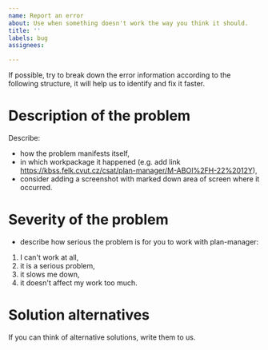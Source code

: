 ```yaml
---
name: Report an error
about: Use when something doesn't work the way you think it should.
title: ''
labels: bug
assignees: 

---
```

If possible, try to break down the error information according to the following structure, it will help us to identify and fix it faster.

# Description of the problem
Describe:
- how the problem manifests itself,
- in which workpackage it happened (e.g. add link https://kbss.felk.cvut.cz/csat/plan-manager/M-ABOI%2FH-22%2012Y),
- consider adding a screenshot with marked down area of screen where it occurred.

# Severity of the problem
- describe how serious the problem is for you to work with plan-manager:
1. I can't work at all,
2. it is a serious problem,
3. it slows me down,
4. it doesn't affect my work too much.

# Solution alternatives
If you can think of alternative solutions, write them to us.

